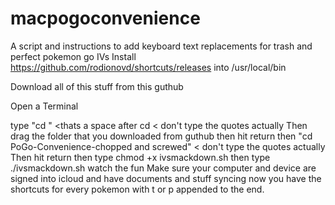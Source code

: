 # macpogoconvenience
A script and instructions to add keyboard text replacements for trash and perfect pokemon go IVs
Install https://github.com/rodionovd/shortcuts/releases into /usr/local/bin

Download all of this stuff from this guthub

Open a Terminal

type "cd " <thats a space after cd < don't type the quotes actually
Then drag the folder that you downloaded from guthub
then hit return
then "cd PoGo-Convenience-chopped and screwed" < don't type the quotes actually
Then hit return
then type chmod +x ivsmackdown.sh
then type ./ivsmackdown.sh
watch the fun
Make sure your computer and device are signed into icloud and have documents and stuff syncing
now you have the shortcuts for every pokemon with t or p appended to the end.
